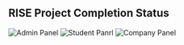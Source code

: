 ##  RISE Project Completion Status

![Admin Panel](https://progress-bar.dev/90/?title=Admin%20Panel&width=300&color=4caf50)
![Student Panrl](https://progress-bar.dev/80/?title=Eco%20Tourism%20Tracker&width=300&color=2196f3)
![Company Panel](https://progress-bar.dev/85/?title=RISE%20Labs&width=300&color=ff9800)

